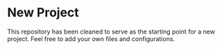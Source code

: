 # New Project

This repository has been cleaned to serve as the starting point for a new project. Feel free to add your own files and configurations.
